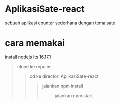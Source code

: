 # AplikasiSate-react
sebuah aplikasi counter sederhana dengan tema sate

# cara memakai
install nodejs lts 16.17.1
> clone ke repo ini
>> cd ke directori AplikasiSate-react
>>> jalankan npm install
>>>> jalankan npm start
